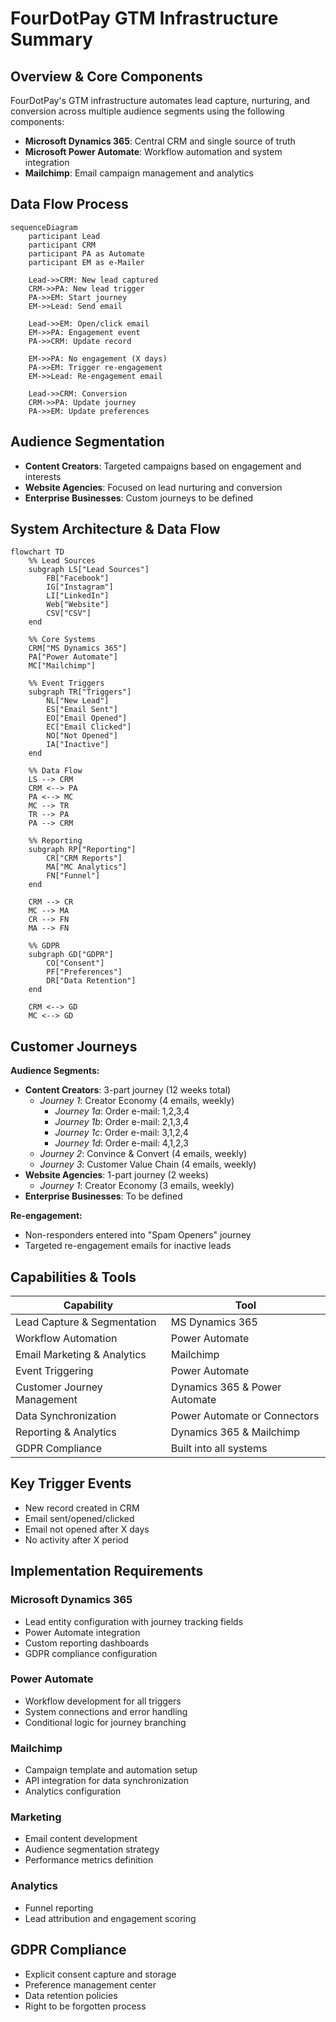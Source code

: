 # FourDotPay GTM Infrastructure Summary

## Overview & Core Components
FourDotPay's GTM infrastructure automates lead capture, nurturing, and conversion across multiple audience segments using the following components:
- **Microsoft Dynamics 365**: Central CRM and single source of truth
- **Microsoft Power Automate**: Workflow automation and system integration
- **Mailchimp**: Email campaign management and analytics


## Data Flow Process

```mermaid
sequenceDiagram
    participant Lead
    participant CRM
    participant PA as Automate
    participant EM as e-Mailer
    
    Lead->>CRM: New lead captured
    CRM->>PA: New lead trigger
    PA->>EM: Start journey
    EM->>Lead: Send email
    
    Lead->>EM: Open/click email
    EM->>PA: Engagement event
    PA->>CRM: Update record
    
    EM->>PA: No engagement (X days)
    PA->>EM: Trigger re-engagement
    EM->>Lead: Re-engagement email
    
    Lead->>CRM: Conversion
    CRM->>PA: Update journey
    PA->>EM: Update preferences
```

## Audience Segmentation
- **Content Creators**: Targeted campaigns based on engagement and interests
- **Website Agencies**: Focused on lead nurturing and conversion
- **Enterprise Businesses**: Custom journeys to be defined

## System Architecture & Data Flow

```mermaid
flowchart TD
    %% Lead Sources
    subgraph LS["Lead Sources"]
        FB["Facebook"]
        IG["Instagram"]
        LI["LinkedIn"]
        Web["Website"]
        CSV["CSV"]
    end
    
    %% Core Systems
    CRM["MS Dynamics 365"]
    PA["Power Automate"]
    MC["Mailchimp"]
    
    %% Event Triggers
    subgraph TR["Triggers"]
        NL["New Lead"]
        ES["Email Sent"]
        EO["Email Opened"]
        EC["Email Clicked"]
        NO["Not Opened"]
        IA["Inactive"]
    end
    
    %% Data Flow
    LS --> CRM
    CRM <--> PA
    PA <--> MC
    MC --> TR
    TR --> PA
    PA --> CRM
    
    %% Reporting
    subgraph RP["Reporting"]
        CR["CRM Reports"]
        MA["MC Analytics"]
        FN["Funnel"]
    end
    
    CRM --> CR
    MC --> MA
    CR --> FN
    MA --> FN
    
    %% GDPR
    subgraph GD["GDPR"]
        CO["Consent"]
        PF["Preferences"]
        DR["Data Retention"]
    end
    
    CRM <--> GD
    MC <--> GD
```

## Customer Journeys

**Audience Segments:**
- **Content Creators**: 3-part journey (12 weeks total)
  - *Journey 1*: Creator Economy (4 emails, weekly)
    - *Journey 1a*: Order e-mail:  1,2,3,4 
    - *Journey 1b*: Order e-mail:  2,1,3,4
    - *Journey 1c*: Order e-mail:  3,1,2,4
    - *Journey 1d*: Order e-mail:  4,1,2,3
  - *Journey 2*: Convince & Convert (4 emails, weekly)
  - *Journey 3*: Customer Value Chain (4 emails, weekly)
- **Website Agencies**: 1-part journey (2 weeks)
  - *Journey 1*: Creator Economy (3 emails, weekly)
- **Enterprise Businesses**: To be defined

**Re-engagement:**
- Non-responders entered into "Spam Openers" journey
- Targeted re-engagement emails for inactive leads

## Capabilities & Tools

| Capability | Tool |
|------------|------|
| Lead Capture & Segmentation | MS Dynamics 365 |
| Workflow Automation | Power Automate |
| Email Marketing & Analytics | Mailchimp |
| Event Triggering | Power Automate |
| Customer Journey Management | Dynamics 365 & Power Automate |
| Data Synchronization | Power Automate or Connectors |
| Reporting & Analytics | Dynamics 365 & Mailchimp |
| GDPR Compliance | Built into all systems |

## Key Trigger Events
- New record created in CRM
- Email sent/opened/clicked
- Email not opened after X days
- No activity after X period

## Implementation Requirements

### Microsoft Dynamics 365
- Lead entity configuration with journey tracking fields
- Power Automate integration
- Custom reporting dashboards
- GDPR compliance configuration

### Power Automate
- Workflow development for all triggers
- System connections and error handling
- Conditional logic for journey branching

### Mailchimp
- Campaign template and automation setup
- API integration for data synchronization
- Analytics configuration

### Marketing
- Email content development
- Audience segmentation strategy
- Performance metrics definition

### Analytics
- Funnel reporting
- Lead attribution and engagement scoring

## GDPR Compliance
- Explicit consent capture and storage
- Preference management center
- Data retention policies
- Right to be forgotten process
